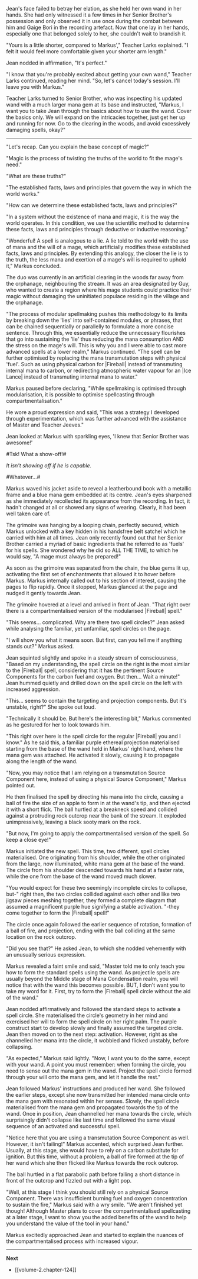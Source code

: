 
Jean's face failed to betray her elation, as she held her own wand in her hands. She had only witnessed it a few times in her Senior Brother's possession and only observed it in use once during the combat between him and Gaige Bori in the recording artefact. Now that one lay in her hands, especially one that belonged solely to her, she couldn't wait to brandish it.

"Yours is a little shorter, compared to Markus'," Teacher Larks explained. "I felt it would feel more comfortable given your shorter arm length."

Jean nodded in affirmation, "It's perfect."

"I know that you're probably excited about getting your own wand," Teacher Larks continued, reading her mind. "So, let's cancel today's session. I'll leave you with Markus."

Teacher Larks turned to Senior Brother, who was inspecting his updated wand with a much larger mana gem at its base and instructed, "Markus, I want you to take Jean through the basics about how to use the wand. Cover the basics only. We will expand on the intricacies together, just get her up and running for now. Go to the clearing in the woods, and avoid excessively damaging spells, okay?"

____

"Let's recap. Can you explain the base concept of magic?"

"Magic is the process of twisting the truths of the world to fit the mage's need."

"What are these truths?"

"The established facts, laws and principles that govern the way in which the world works."

"How can we determine these established facts, laws and principles?"

"In a system without the existence of mana and magic, it is the way the world operates. In this condition, we use the scientific method to determine these facts, laws and principles through deductive or inductive reasoning."

"Wonderful! A spell is analogous to a lie. A lie told to the world with the use of mana and the will of a mage, which artificially modifies these established facts, laws and principles. By extending this analogy, the closer the lie is to the truth, the less mana and exertion of a mage's will is required to uphold it," Markus concluded.

The duo was currently in an artificial clearing in the woods far away from the orphanage, neighbouring the stream. It was an area designated by Guy, who wanted to create a region where his mage students could practice their magic without damaging the uninitiated populace residing in the village and the orphanage.

"The process of modular spellmaking pushes this methodology to its limits by breaking down the 'lies' into self-contained modules, or phrases, that can be chained sequentially or parallelly to formulate a more concise sentence. Through this, we essentially reduce the unnecessary flourishes that go into sustaining the 'lie' thus reducing the mana consumption AND the stress on the mage's will. This is why you and I were able to cast more advanced spells at a lower realm," Markus continued. "The spell can be further optimised by replacing the mana transmutation steps with physical 'fuel'. Such as using physical carbon for |Fireball| instead of transmuting internal mana to carbon, or redirecting atmospheric water vapour for an |Ice Lance| instead of transmuting internal mana to water."

Markus paused before declaring, "While spellmaking is optimised through modularisation, it is possible to optimise spellcasting through compartmentalisation."

He wore a proud expression and said, "This was a strategy I developed through experimentation, which was further advanced with the assistance of Master and Teacher Jeeves."

Jean looked at Markus with sparkling eyes, 'I knew that Senior Brother was awesome!'

#Tsk! What a show-off!#

*It isn't showing off if he is capable.*

#Whatever...#

Markus waved his jacket aside to reveal a leatherbound book with a metallic frame and a blue mana gem embedded at its centre. Jean's eyes sharpened as she immediately recollected its appearance from the recording. In fact, it hadn't changed at all or showed any signs of wearing. Clearly, it had been well taken care of.

The grimoire was hanging by a looping chain, perfectly secured, which Markus unlocked with a key hidden in his handsfree belt satchel which he carried with him at all times. Jean only recently found out that her Senior Brother carried a myriad of basic ingredients that he referred to as 'fuels' for his spells. She wondered why he did so ALL THE TIME, to which he would say, "A mage must always be prepared!"

As soon as the grimoire was separated from the chain, the blue gems lit up, activating the first set of enchantments that allowed it to hover before Markus. Markus internally called out to his section of interest, causing the pages to flip rapidly. Once it stopped, Markus glanced at the page and nudged it gently towards Jean.

The grimoire hovered at a level and arrived in front of Jean. "That right over there is a compartmentalised version of the modularised |Fireball| spell."

"This seems... complicated. Why are there two spell circles?" Jean asked while analysing the familiar, yet unfamiliar, spell circles on the page.

"I will show you what it means soon. But first, can you tell me if anything stands out?" Markus asked.

Jean squinted slightly and spoke in a steady stream of consciousness, "Based on my understanding, the spell circle on the right is the most similar to the |Fireball| spell, considering that it has the pertinent Source Components for the carbon fuel and oxygen. But then... Wait a minute!" Jean hummed quietly and drilled down on the spell circle on the left with increased aggression.

"This... seems to contain the targeting and projection components. But it's unstable, right?" She spoke out loud.

"Technically it should be. But here's the interesting bit," Markus commented as he gestured for her to look towards him.

"This right over here is the spell circle for the regular |Fireball| you and I know." As he said this, a familiar purple ethereal projection materialised starting from the base of the wand held in Markus' right hand, where the mana gem was attached. He activated it slowly, causing it to propagate along the length of the wand.

"Now, you may notice that I am relying on a transmutation Source Component here, instead of using a physical Source Component," Markus pointed out.

He then finalised the spell by directing his mana into the circle, causing a ball of fire the size of an apple to form in at the wand's tip, and then ejected it with a short flick. The ball hurtled at a breakneck speed and collided against a protruding rock outcrop near the bank of the stream. It exploded unimpressively, leaving a black sooty mark on the rock.

"But now, I'm going to apply the compartmentalised version of the spell. So keep a close eye!"

Markus initiated the new spell. This time, two different, spell circles materialised. One originating from his shoulder, while the other originated from the large, now illuminated, white mana gem at the base of the wand. The circle from his shoulder descended towards his hand at a faster rate, while the one from the base of the wand moved much slower.

"You would expect for these two seemingly incomplete circles to collapse, but-" right then, the two circles collided against each other and like two jigsaw pieces meshing together, they formed a complete diagram that assumed a magnificent purple hue signifying a stable activation. "-they come together to form the |Fireball| spell!"

The circle once again followed the earlier sequence of rotation, formation of a ball of fire, and projection, ending with the ball colliding at the same location on the rock outcrop.

"Did you see that?" He asked Jean, to which she nodded vehemently with an unusually serious expression.

Markus revealed a faint smile and said, "Master told me to only teach you how to form the standard spells using the wand. As projectile spells are usually beyond the Middle stage of Mana Condensation realm, you will notice that with the wand this becomes possible. BUT, I don't want you to take my word for it. First, try to form the |Fireball| spell circle without the aid of the wand."

Jean nodded affirmatively and followed the standard steps to activate a spell circle. She materialised the circle's geometry in her mind and exercised her will to form the spell circle on her right palm. The purple construct start to develop slowly and finally assumed the targeted circle. Jean then moved on to the next step: activation. However, right as she channelled her mana into the circle, it wobbled and flicked unstably, before collapsing.

"As expected," Markus said lightly. "Now, I want you to do the same, except with your wand. A point you must remember: when forming the circle, you need to sense out the mana gem in the wand. Project the spell circle formed through your will onto the mana gem, and let it handle the rest."

Jean followed Markus' instructions and produced her wand. She followed the earlier steps, except she now transmitted her intended mana circle onto the mana gem with resonated within her senses. Slowly, the spell circle materialised from the mana gem and propagated towards the tip of the wand. Once in position, Jean channelled her mana towards the circle, which surprisingly didn't collapse like last time and followed the same visual sequence of an activated and successful spell.

"Notice here that you are using a transmutation Source Component as well. However, it isn't failing!" Markus accented, which surprised Jean further. Usually, at this stage, she would have to rely on a carbon substitute for ignition. But this time, without a problem, a ball of fire formed at the tip of her wand which she then flicked like Markus towards the rock outcrop.

The ball hurtled in a flat parabolic path before falling a short distance in front of the outcrop and fizzled out with a light pop.

"Well, at this stage I think you should still rely on a physical Source Component. There was insufficient burning fuel and oxygen concentration to sustain the fire," Markus said with a wry smile. "We aren't finished yet though! Although Master plans to cover the compartmentalised spellcasting at a later stage, I want to show you the added benefits of the wand to help you understand the value of the tool in your hand."

Markus excitedly approached Jean and started to explain the nuances of the compartmentalised process with increased vigour.

____

**Next**
* [[volume-2.chapter-124]]